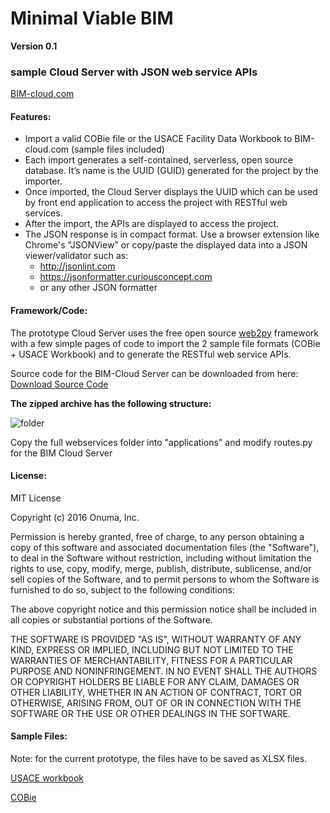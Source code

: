 # Minimal Viable BIM

**Version 0.1**

### sample Cloud Server with JSON web service APIs
[BIM-cloud.com](https://bim-cloud.com)

#### Features:

- Import a valid COBie file or the USACE Facility Data Workbook to BIM-cloud.com (sample files included)
- Each import generates a self-contained, serverless, open source database. It’s name is the UUID (GUID) generated for the project by the importer.
- Once imported, the Cloud Server displays the UUID which can be used by front end application to access the project with RESTful web services.
- After the import, the APIs are displayed to access the project.
- The JSON response is in compact format. Use a browser extension like Chrome's "JSONView" or copy/paste the displayed data into a JSON viewer/validator such as:
	- http://jsonlint.com
	- https://jsonformatter.curiousconcept.com
	- or any other JSON formatter

#### Framework/Code:

The prototype Cloud Server uses the free open source [web2py](http://web2py.com) framework with a few simple pages of code to import the 2 sample file formats (COBie + USACE Workbook) and to generate the RESTful web service APIs.

Source code for the BIM-Cloud Server can be downloaded from here:
[Download Source Code](https://www.onuma.com/transfer/bimcloud.zip)

**The zipped archive has the following structure:**

![folder](https://www.onuma.com/transfer/bim-cloud.png)

Copy the full webservices folder into "applications" and modify routes.py for the BIM Cloud Server

#### License:
MIT License

Copyright (c) 2016 Onuma, Inc.

Permission is hereby granted, free of charge, to any person obtaining a copy of this software and associated documentation files (the "Software"), to deal in the Software without restriction, including without limitation the rights to use, copy, modify, merge, publish, distribute, sublicense, and/or sell copies of the Software, and to permit persons to whom the Software is furnished to do so, subject to the following conditions:

The above copyright notice and this permission notice shall be included in all copies or substantial portions of the Software.

THE SOFTWARE IS PROVIDED "AS IS", WITHOUT WARRANTY OF ANY KIND, EXPRESS OR IMPLIED, INCLUDING BUT NOT LIMITED TO THE WARRANTIES OF MERCHANTABILITY, FITNESS FOR A PARTICULAR PURPOSE AND NONINFRINGEMENT. IN NO EVENT SHALL THE AUTHORS OR COPYRIGHT HOLDERS BE LIABLE FOR ANY CLAIM, DAMAGES OR OTHER LIABILITY, WHETHER IN AN ACTION OF CONTRACT, TORT OR OTHERWISE, ARISING FROM, OUT OF OR IN CONNECTION WITH THE SOFTWARE OR THE USE OR OTHER DEALINGS IN THE SOFTWARE.

#### Sample Files:
Note: for the current prototype, the files have to be saved as XLSX files.

[USACE workbook](https://www.onuma.com/transfer/USACE_Facility_Data_Workbook2.xlsx)

[COBie](https://www.onuma.com/transfer/Clinic_COBie.xlsx)







